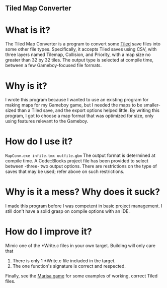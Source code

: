 ## Tiled Map Converter
# What is it?
The Tiled Map Converter is a program to convert some [Tiled](https://github.com/mapeditor/tiled) save files into some other file types. Specifically, it accepts Tiled saves using CSV, with three layers named Tilemap, Collision, and Priority, with a map size no greater than 32 by 32 tiles. The output type is selected at compile time, between a few Gameboy-focused file formats.
# Why is it?
I wrote this program because I wanted to use an existing program for making maps for my Gameboy game, but I needed the maps to be smaller-sized than a Tiled save, and the export options helped little. By writing this program, I got to choose a map format that was optimized for size, only using features relevant to the Gameboy.
# How do I use it?
`MapConv.exe infile.tmx outfile.gbm`
The output format is determined at compile time. A Code::Blocks project file has been provided to select between -three- two output options. There are restrictions on the type of saves that may be used; refer above on such restrictions.
# Why is it a mess? Why does it suck?
I made this program before I was competent in basic project management. I still don't have a solid grasp on compile options with an IDE.
# How do I improve it?
Mimic one of the *Write.c files in your own target. Building will only care that
 1. There is only 1 *Write.c file included in the target.
 2. The one function's signature is correct and respected.

Finally, see the [Marisa game](https://github.com/ToriningenGames/Marisa-GB-1) for some examples of working, correct Tiled files.